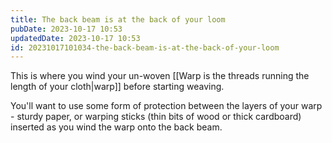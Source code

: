 ```yaml
---
title: The back beam is at the back of your loom
pubDate: 2023-10-17 10:53
updatedDate: 2023-10-17 10:53
id: 20231017101034-the-back-beam-is-at-the-back-of-your-loom
---
```

This is where you wind your un-woven [[Warp is the threads running the length of your cloth|warp]] before starting weaving.

You'll want to use some form of protection between the layers of your warp - sturdy paper, or warping sticks (thin bits of wood or thick cardboard) inserted as you wind the warp onto the back beam.